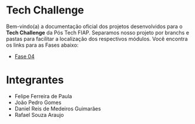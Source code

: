 # Tech Challenge

Bem-vindo(a) a documentação oficial dos projetos desenvolvidos para o **Tech Challenge** da Pós Tech FIAP.
Separamos nosso projeto por branchs e pastas para facilitar a localização dos respectivos módulos.
Você encontra os links para as Fases abaixo:

- [Fase 04](fase-04)

# Integrantes

- Felipe Ferreira de Paula
- João Pedro Gomes
- Daniel Reis de Medeiros Guimarães
- Rafael Souza Araujo
